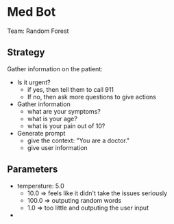 # Med Bot

Team: Random Forest

## Strategy

Gather information on the patient:
- Is it urgent? 
    * if yes, then tell them to call 911
    * If no, then ask more questions to give actions
- Gather information
    * what are your symptoms?
    * what is your age?
    * what is your pain out of 10?
- Generate prompt
    * give the context: "You are a doctor."
    * give user information

## Parameters
- temperature: 5.0
    * 10.0 => feels like it didn't take the issues seriously
    * 100.0 => outputing random words
    * 1.0 => too little and outputing the user input
- 


